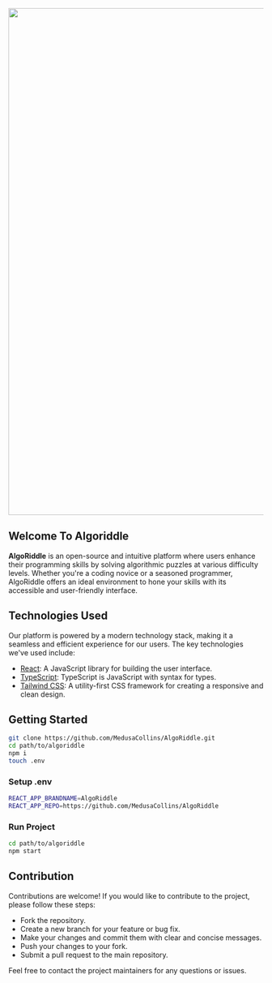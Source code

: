 <p align="center">
  <img src="https://github.com/MedusaCollins/AlgoRiddle/assets/63819815/2bc08f06-1bbb-4d38-bb8c-8f874a18f633" width="1000px"/> 
</p>


## Welcome To Algoriddle
**AlgoRiddle** is an open-source and intuitive platform where users enhance their programming skills by solving algorithmic puzzles at various difficulty levels. Whether you're a coding novice or a seasoned programmer, AlgoRiddle offers an ideal environment to hone your skills with its accessible and user-friendly interface.

## Technologies Used
Our platform is powered by a modern technology stack, making it a seamless and efficient experience for our users. The key technologies we've used include:
  - [React](https://react.dev/): A JavaScript library for building the user interface.</li>
  - [TypeScript](https://www.typescriptlang.org/): TypeScript is JavaScript with syntax for types.</li>
  - [Tailwind CSS](https://tailwindcss.com/): A utility-first CSS framework for creating a responsive and clean design.</li>

## Getting Started
 ```bash
git clone https://github.com/MedusaCollins/AlgoRiddle.git
cd path/to/algoriddle
npm i
touch .env
```
### Setup .env
```bash
REACT_APP_BRANDNAME=AlgoRiddle
REACT_APP_REPO=https://github.com/MedusaCollins/AlgoRiddle
```
### Run Project
```bash
cd path/to/algoriddle
npm start
```

## Contribution
Contributions are welcome! If you would like to contribute to the project, please follow these steps:

  - Fork the repository.
  - Create a new branch for your feature or bug fix.
  - Make your changes and commit them with clear and concise messages.
  - Push your changes to your fork.
 -  Submit a pull request to the main repository.

Feel free to contact the project maintainers for any questions or issues.
